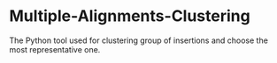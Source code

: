 # Multiple-Alignments-Clustering
The Python tool used for clustering group of insertions and choose the most representative one.
